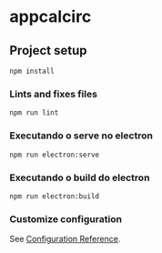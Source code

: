 # appcalcirc

## Project setup
```
npm install
```

### Lints and fixes files
```
npm run lint
```

### Executando o serve no electron
```
npm run electron:serve
```

### Executando o build do electron
```
npm run electron:build
```

### Customize configuration
See [Configuration Reference](https://cli.vuejs.org/config/).
